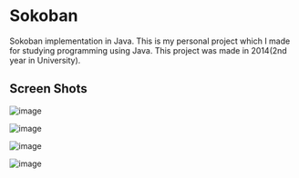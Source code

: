 # Sokoban
Sokoban implementation in Java. This is my personal project which I made for studying programming using Java.
This project was made in 2014(2nd year in University).

## Screen Shots
![image](https://user-images.githubusercontent.com/26874750/71716012-b6f81c00-2e56-11ea-9f4b-dfca104278e2.png)

![image](https://user-images.githubusercontent.com/26874750/71716034-c7a89200-2e56-11ea-887e-d81e47fab11a.png)

![image](https://user-images.githubusercontent.com/26874750/71716042-d000cd00-2e56-11ea-81a9-c2c18764049c.png)

![image](https://user-images.githubusercontent.com/26874750/71716049-d8f19e80-2e56-11ea-8e92-5c27678c515c.png)
